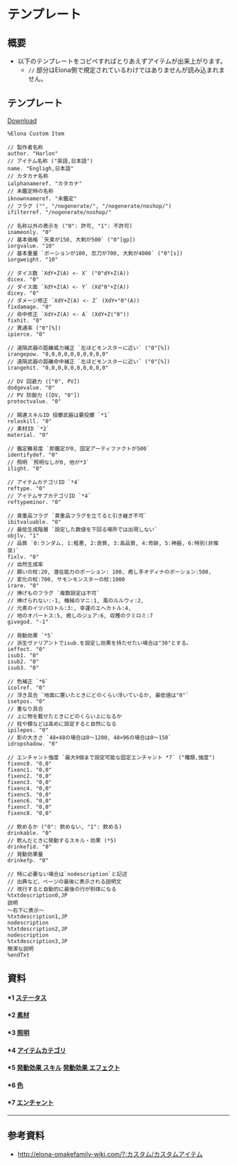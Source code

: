 # テンプレート

## 概要
* 以下のテンプレートをコピペすればとりあえずアイテムが出来上がります。
    * `//` 部分はElona側で規定されているわけではありませんが読み込まれません。

## テンプレート
<a href='./template.txt' target='_blank' download='template.txt'>Download</a>

```
%Elona Custom Item

// 製作者名称
author. "Harlon"
// アイテム名称 ("英語,日本語")
name. "Engligh,日本語"
// カタカナ名称
ialphanameref. "カタカナ"
// 未鑑定時の名称
iknownnameref. "未鑑定"
// フラグ ("", "/nogenerate/", "/nogenerate/noshop/")
ifilterref. "/nogenerate/noshop/"

// 名称以外の表示を ("0": 許可, "1": 不許可)
inameonly. "0"
// 基本価格 `矢束が150, 大剣が500` ("0"[gp])
iorgvalue. "10"
// 基本重量 `ポーションが100, 忍刀が700, 大剣が4000` ("0"[s])
iorgweight. "10"

// ダイス数 `XdY+Z(A) <- X` ("0"dY+Z(A))
dicex. "0"
// ダイス面 `XdY+Z(A) <- Y` (Xd"0"+Z(A))
dicey. "0"
// ダメージ修正 `XdY+Z(A) <- Z` (XdY+"0"(A))
fixdamage. "0"
// 命中修正 `XdY+Z(A) <- A` (XdY+Z("0"))
fixhit. "0"
// 貫通率 ("0"[%])
ipierce. "0"

// 遠隔武器の距離威力補正 `左ほどモンスターに近い` ("0"[%])
irangepow. "0,0,0,0,0,0,0,0,0,0"
// 遠隔武器の距離命中補正 `左ほどモンスターに近い` ("0"[%])
irangehit. "0,0,0,0,0,0,0,0,0,0"

// DV 回避力 (["0", PV])
dodgevalue. "0"
// PV 防御力 ([DV, "0"])
protectvalue. "0"

// 関連スキルID 投擲武器は要投擲 `*1`
relaskill. "0"
// 素材ID `*2`
material. "0"

// 鑑定難易度 `即鑑定が0, 固定アーティファクトが500`
identifydef. "0"
// 照明 `照明なしが0, 他が*3`
ilight. "0"

// アイテムカテゴリID `*4`
reftype. "0"
// アイテムサブカテゴリID `*4`
reftypeminor. "0"

// 貴重品フラグ `貴重品フラグを立てると引き継ぎ不可`
ibitvaluable. "0"
// 最低生成階層 `設定した数値を下回る場所では出現しない`
objlv. "1"
// 品質 `0:ランダム, 1:粗悪, 2:良質, 3:高品質, 4:奇跡, 5:神器, 6:特別(非推奨)`
fixlv. "0"
// 自然生成率
// 願いの杖:20, 潜在能力のポーション: 100, 癒し手オディナのポーション:500,
// 変化の杖:700, サモンモンスターの杖:1000
irare. "0"
// 捧げものフラグ `複数設定は不可`
// 捧げられない:-1, 機械のマニ:1, 風のルルウィ:2,
// 元素のイツパロトル:3:, 幸運のエヘカトル:4,
// 地のオパートス:5, 癒しのジュア:6, 収穫のクミロミ:7
givegod. "-1"

// 発動効果 `*5`
// 派生ヴァリアントでisub.を設定し効果を持たせたい場合は"30"とする。
ieffect. "0"
isub1. "0"
isub2. "0"
isub3. "0"

// 色補正 `*6`
icolref. "0"
// 浮き具合 `地面に置いたときにどのくらい浮いているか, 最低値は"0"`
isetpos. "0"
// 重なり具合
// 上に物を載せたときにどのくらい上になるか
// 柱や棚などは高めに設定すると自然になる
ipilepos. "0"
// 影の大きさ `48×48の場合は0～1200, 48×96の場合は0～150`
idropshadow. "0"

// エンチャント強度 `最大9個まで設定可能な固定エンチャント *7` ("種類,強度")
fixenc0. "0,0"
fixenc1. "0,0"
fixenc2. "0,0"
fixenc3. "0,0"
fixenc4. "0,0"
fixenc5. "0,0"
fixenc6. "0,0"
fixenc7. "0,0"
fixenc8. "0,0"

// 飲めるか ("0": 飲めない, "1": 飲める)
drinkable. "0"
// 飲んだときに発動するスキル・効果 (*5)
drinkefid. "0"
// 発動効果量
drinkefp. "0"

// 特に必要ない場合は`nodescription`と記述
// 出典など、ページの最後に表示される説明文
// 改行すると自動的に最後の行が斜体になる
%txtdescription0,JP
説明
～右下に表示～
%txtdescription1,JP
nodescription
%txtdescription2,JP
nodescription
%txtdescription3,JP
簡潔な説明
%endTxt
```

## 資料
#### *1 [ステータス](./ステータス.md)

#### *2 [素材](./素材.md)

#### *3 [照明](./照明.md)

#### *4 [アイテムカテゴリ](./アイテムカテゴリ.md)

#### *5 [発動効果 スキル](./スキル.md) [発動効果 エフェクト](./エフェクト.md)

#### *6 [色](./色.md)

#### *7 [エンチャント](./エンチャント.md)

---

## 参考資料
* http://elona-omakefamily-wiki.com/?:カスタム/カスタムアイテム
